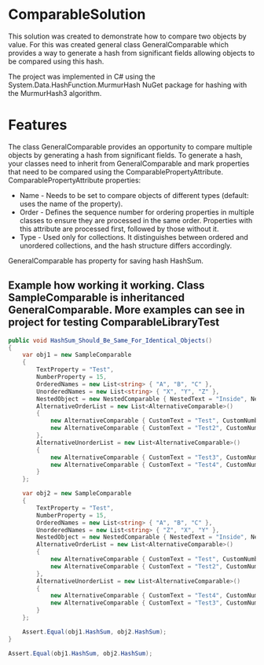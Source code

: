 # ComparableSolution
This solution was created to demonstrate how to compare two objects by value. For this was created general class GeneralComparable which provides a way to generate a hash from significant fields allowing objects to be compared using this hash.

The project was implemented in C# using the System.Data.HashFunction.MurmurHash NuGet package for hashing with the MurmurHash3 algorithm.

# Features

The class GeneralComparable provides an opportunity to compare multiple objects by generating a hash from significant fields.
To generate a hash, your classes need to inherit from GeneralComparable and mark properties that need to be compared using the ComparablePropertyAttribute.
ComparablePropertyAttribute properties:
- Name - Needs to be set to compare objects of different types (default: uses the name of the property).
- Order - Defines the sequence number for ordering properties in multiple classes to ensure they are processed in the same order. Properties with this attribute are processed first, followed by those without it.
- Type - Used only for collections. It distinguishes between ordered and unordered collections, and the hash structure differs accordingly.

GeneralComparable has property for saving hash HashSum.

## Example how working it working. Class SampleComparable is inheritanced GeneralComparable. More examples can see in project for testing ComparableLibraryTest
```C#
public void HashSum_Should_Be_Same_For_Identical_Objects()
{
    var obj1 = new SampleComparable
    {
        TextProperty = "Test",
        NumberProperty = 15,
        OrderedNames = new List<string> { "A", "B", "C" },
        UnorderedNames = new List<string> { "X", "Y", "Z" },
        NestedObject = new NestedComparable { NestedText = "Inside", NestedNumber = 123 },
        AlternativeOrderList = new List<AlternativeComparable>()
        {
            new AlternativeComparable { CustomText = "Test", CustomNumber = 100 },
            new AlternativeComparable { CustomText = "Test2", CustomNumber = 101 }
        },
        AlternativeUnorderList = new List<AlternativeComparable>()
        {
            new AlternativeComparable { CustomText = "Test3", CustomNumber = 102 },
            new AlternativeComparable { CustomText = "Test4", CustomNumber = 103 }
        }
    };

    var obj2 = new SampleComparable
    {
        TextProperty = "Test",
        NumberProperty = 15,
        OrderedNames = new List<string> { "A", "B", "C" },
        UnorderedNames = new List<string> { "Z", "X", "Y" },
        NestedObject = new NestedComparable { NestedText = "Inside", NestedNumber = 123 },
        AlternativeOrderList = new List<AlternativeComparable>()
        {
            new AlternativeComparable { CustomText = "Test", CustomNumber = 100 },
            new AlternativeComparable { CustomText = "Test2", CustomNumber = 101 }
        },
        AlternativeUnorderList = new List<AlternativeComparable>()
        {
            new AlternativeComparable { CustomText = "Test4", CustomNumber = 103 },
            new AlternativeComparable { CustomText = "Test3", CustomNumber = 102 }
        }
    };

    Assert.Equal(obj1.HashSum, obj2.HashSum);
}

Assert.Equal(obj1.HashSum, obj2.HashSum);

```

